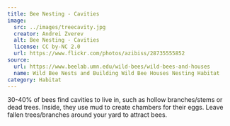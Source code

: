 ```yaml
---
title: Bee Nesting - Cavities
image:
  src: ../images/treecavity.jpg
  creator: Andrei Zverev
  alt: Bee Nesting - Cavities
  license: CC by-NC 2.0
  url: https://www.flickr.com/photos/azibiss/28735555852
source:
  url: https://www.beelab.umn.edu/wild-bees/wild-bees-and-houses
  name: Wild Bee Nests and Building Wild Bee Houses Nesting Habitat
category: Habitat
---
```

30-40% of bees find cavities to live in, such as hollow branches/stems or dead trees. Inside, they use mud to create chambers for their eggs. Leave fallen trees/branches around your yard to attract bees.